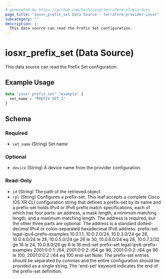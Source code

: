 ```yaml
---
# generated by https://github.com/hashicorp/terraform-plugin-docs
page_title: "iosxr_prefix_set Data Source - terraform-provider-iosxr"
subcategory: ""
description: |-
  This data source can read the Prefix Set configuration.
---
```


# iosxr_prefix_set (Data Source)

This data source can read the Prefix Set configuration.

## Example Usage

```terraform
data "iosxr_prefix_set" "example" {
  set_name = "PREFIX_SET_1"
}
```

<!-- schema generated by tfplugindocs -->
## Schema

### Required

- `set_name` (String) Set name

### Optional

- `device` (String) A device name from the provider configuration.

### Read-Only

- `id` (String) The path of the retrieved object.
- `rpl` (String) Configures a prefix-set. This leaf accepts a complete Cisco IOS XR CLI configuration string that defines a prefix-set by its name and a prefix-set holds IPv4 or IPv6 prefix match specifications, each of which has four parts: an address, a mask length, a minimum matching length, and a maximum matching length. The address is required, but the other three parts are optional. The address is a standard dotted-decimal IPv4 or colon-separated hexadecimal IPv6 address.  prefix-set legal-ipv4-prefix-examples 10.0.1.1, 10.0.2.0/24, 10.0.3.0/24 ge 28, 10.0.4.0/24 le 28, 10.0.5.0/24 ge 26 le 30, 10.0.6.0/24 eq 28, 10.0.7.2/32 ge 16 le 24, 10.0.8.0/26 ge 8 le 16 end-set  prefix-set legal-ipv6-prefix-examples 2001:0:0:1::/64, 2001:0:0:2::/64 ge 96, 2001:0:0:2::/64 ge 96 le 100, 2001:0:0:2::/64 eq 100 end-set  Note: The prefix-set entries should be separated by commas and the entire configuration should be provided as a single string. The 'end-set' keyword indicates the end of the prefix-set definition.
